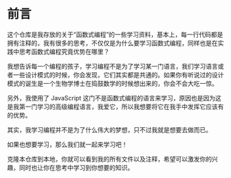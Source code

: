 # 前言

这个仓库是我存放的关于“函数式编程”的一些学习资料，基本上，每一行代码都是拥有注释的，我有很多的思考，不仅仅是为什么要学习函数式编程，同样也是在实践中思考函数式编程究竟优势在哪里？

我想告诉每一个编程的孩子，学习编程不是为了学习某一门语言，我们学习语言或者一些设计模式的时候，你会发现，它们其实都是共通的。如果你有听说过的设计模式的诞生是一个生物学博士在捣鼓数学的时候想出来的，你会不会大吃一惊。

另外，我使用了 JavaScript 这门不是函数式编程的语言来学习，原因也是因为这是我第一门学习的高级编程语言，我爱它，所以我想要将它在我手中发挥它应该有的优势。

其实，我学习编程并不是为了什么伟大的梦想，只不过我就是想要去做而已。

如果也想要学习，那么我们就一起来学习吧！

克隆本仓库到本地，你就可以看到我的所有文件以及注释，希望可以激发你的兴趣，同时也让你在思考中学习到你想要的知识。

